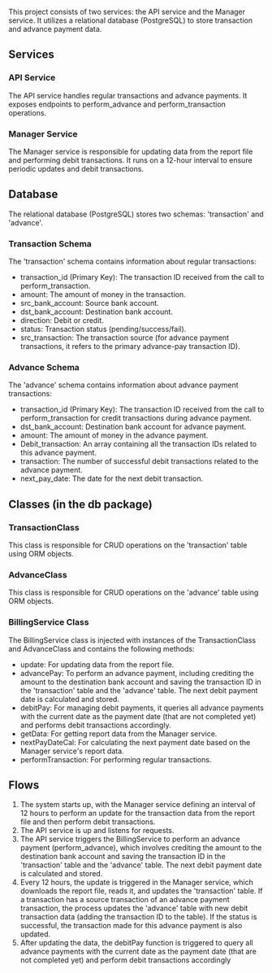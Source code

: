 This project consists of two services: the API service and the Manager service. It utilizes a relational database (PostgreSQL) to store transaction and advance payment data.

## Services

### API Service

The API service handles regular transactions and advance payments. It exposes endpoints to perform_advance and perform_transaction operations.

### Manager Service

The Manager service is responsible for updating data from the report file and performing debit transactions. It runs on a 12-hour interval to ensure periodic updates and debit transactions.

## Database

The relational database (PostgreSQL) stores two schemas: 'transaction' and 'advance'.

### Transaction Schema

The 'transaction' schema contains information about regular transactions:

- transaction_id (Primary Key): The transaction ID received from the call to perform_transaction.
- amount: The amount of money in the transaction.
- src_bank_account: Source bank account.
- dst_bank_account: Destination bank account.
- direction: Debit or credit.
- status: Transaction status (pending/success/fail).
- src_transaction: The transaction source (for advance payment transactions, it refers to the primary advance-pay transaction ID).

### Advance Schema

The 'advance' schema contains information about advance payment transactions:

- transaction_id (Primary Key): The transaction ID received from the call to perform_transaction for credit transactions during advance payment.
- dst_bank_account: Destination bank account for advance payment.
- amount: The amount of money in the advance payment.
- Debit_transaction: An array containing all the transaction IDs related to this advance payment.
- transaction: The number of successful debit transactions related to the advance payment.
- next_pay_date: The date for the next debit transaction.

## Classes (in the db package)

### TransactionClass

This class is responsible for CRUD operations on the 'transaction' table using ORM objects.

### AdvanceClass

This class is responsible for CRUD operations on the 'advance' table using ORM objects.

### BillingService Class

The BillingService class is injected with instances of the TransactionClass and AdvanceClass and contains the following methods:

- update: For updating data from the report file.
- advancePay: To perform an advance payment, including crediting the amount to the destination bank account and saving the transaction ID in the 'transaction' table and the 'advance' table. The next debit payment date is calculated and stored.
- debitPay: For managing debit payments, it queries all advance payments with the current date as the payment date (that are not completed yet) and performs debit transactions accordingly.
- getData: For getting report data from the Manager service.
- nextPayDateCal: For calculating the next payment date based on the Manager service's report data.
- performTransaction: For performing regular transactions.

## Flows

1. The system starts up, with the Manager service defining an interval of 12 hours to perform an update for the transaction data from the report file and then perform debit transactions.
2. The API service is up and listens for requests.
3. The API service triggers the BillingService to perform an advance payment (perform_advance), which involves crediting the amount to the destination bank account and saving the transaction ID in the 'transaction' table and the 'advance' table. The next debit payment date is calculated and stored.
4. Every 12 hours, the update is triggered in the Manager service, which downloads the report file, reads it, and updates the 'transaction' table. If a transaction has a source transaction of an advance payment transaction, the process updates the 'advance' table with new debit transaction data (adding the transaction ID to the table). If the status is successful, the transaction made for this advance payment is also updated.
5. After updating the data, the debitPay function is triggered to query all advance payments with the current date as the payment date (that are not completed yet) and perform debit transactions accordingly
